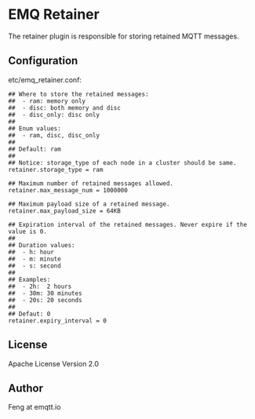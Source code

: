 
EMQ Retainer
============

The retainer plugin is responsible for storing retained MQTT messages.

Configuration
-------------

etc/emq_retainer.conf:

```
## Where to store the retained messages:
##  - ram: memory only
##  - disc: both memory and disc
##  - disc_only: disc only
##
## Enum values:
##  - ram, disc, disc_only
##
## Default: ram
##
## Notice: storage_type of each node in a cluster should be same.
retainer.storage_type = ram

## Maximum number of retained messages allowed.
retainer.max_message_num = 1000000

## Maximum payload size of a retained message.
retainer.max_payload_size = 64KB

## Expiration interval of the retained messages. Never expire if the value is 0.
##
## Duration values:
##  - h: hour
##  - m: minute
##  - s: second
##
## Examples:
##  - 2h:  2 hours
##  - 30m: 30 minutes
##  - 20s: 20 seconds
##
## Defaut: 0
retainer.expiry_interval = 0
```

License
-------

Apache License Version 2.0

Author
------

Feng at emqtt.io

